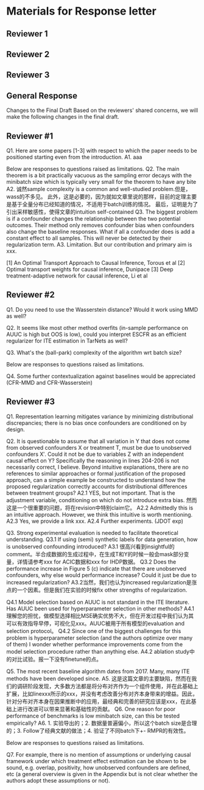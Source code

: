 # Materials for Response letter

## Reviewer 1

## Reviewer 2

## Reviewer 3

## General Response
Changes to the Final Draft
Based on the reviewers' shared concerns, we will make the following changes in the final draft.

## Reviewer #1
Q1. Here are some papers [1-3] with respect to which the paper needs to be positioned starting even from the introduction.
A1. aaa

Below are responses to questions raised as limitations.
Q2. The main theorem is a bit practically vacuous as the sampling error decays with the minibatch size which is typically very small for the theorem to have any bite
A2. 诚然sample complexity is a common and well-studied problem.但是，wass的不多见。
此外，这是必要的，因为就如文章里说的那样，目前的定理主要是基于全量分布已经知道的情况，不适用于batch训练的情况。
最后，证明是为了引出采样敏感性，使得文章的intuition self-contained
Q3. The biggest problem is if a confounder changes the relationship between the two potential outcomes. Their method only removes confounder bias when confounders also change the baseline responses. What if all a confounder does is add a constant effect to all samples. This will never be detected by their regularization term.
A3. Limitation. But our contribution and primary aim is xxx.

[1] An Optimal Transport Approach to Causal Inference, Torous et al 
[2] Optimal transport weights for causal inference, Dunipace 
[3] Deep treatment-adaptive network for causal inference, Li et al

## Reviewer #2

Q1. Do you need to use the Wasserstein distance? Would it work using MMD as well? 

Q2. It seems like most other method overfits (in-sample performance on AUUC is high but OOS is low), could you interpret ESCFR as an efficient regularizer for ITE estimation in TarNets as well? 

Q3. What's the (ball-park) complexity of the algorithm wrt batch size?

Below are responses to questions raised as limitations.

Q4. Some further contextualization against baselines would be appreciated (CFR-MMD and CFR-Wasserstein)

## Reviewer #3
Q1. Representation learning mitigates variance by minimizing distributional discrepancies; there is no bias once confounders are conditioned on by design.

Q2. It is questionable to assume that all variation in Y that does not come from observed confounders X or treatment T, must be due to unobserved confounders X′. Could it not be due to variables Z with an independent causal effect on Y? Specifically the reasoning in lines 204-206 is not necessarily correct, I believe. Beyond intuitive explanations, there are no references to similar approaches or formal justification of the proposed approach, can a simple example be constructed to understand how the proposed regularization correctly accounts for distributional differences between treatment groups?
A2.1 YES, but not important. That is the adjustment variable, conditioning on which do not introduce extra bias. 然而这是一个很重要的问题，将在revision中特别claim它。
A2.2 Admittedly this is an intuitive approach. However, we think this intuitive is worth mentioning.
A2.3 Yes, we provide a link xxx.
A2.4 Further experiments. (JDOT exp)

Q3. Strong experimental evaluation is needed to facilitate theoretical understanding. 
Q3.1 If using (semi) synthetic labels for data generation, how is unobserved confounding introduced? 
A3.1 很高兴看到insightful的comment。半合成数据的生成过程中，在生成T和Y的时候一般会mask部分变量，详情请参考xxx for ACIC数据和xxx for IHDP数据。
Q3.2 Does the performance increase in Figure 5 (c) indicate that there are unobserved confounders, why else would performance increase? Could it just be due to increased regularization?
A3.2当然，我们也认为increased regularization是涨点的一个因素。但是我们在实验的时候fix other strengths of regularization.

Q4.1 Model selection based on AUUC is not standard in the ITE literature. Has AUUC been used for hyperparameter selection in other methods?
A4.1 理解您的担忧，做模型选择相比MSE确实优势不大，但在开发过程中我们认为其可以有效指导早停，可视化见xxx。AUUC被用于所有模型的evaluation and selection protocol。
Q4.2 Since one of the biggest challenges for this problem is hyperparameter selection (and the authors optimize over many of them) I wonder whether performance improvements come from the model selection procedure rather than anything else. 
A4.2 ablation study中的对比试验。报一下没有finetune的点。

Q5. The most recent baseline algorithm dates from 2017. Many, many ITE methods have been developed since.
A5. 这是这篇文章的主要缺陷，然而在我们的调研阶段发现，大多数方法都是将分布对齐作为一个组件使用，并在此基础上扩展，比如linexxx所示的xxx，并没有考虑改善分布对齐本身带来的增益。因此，针对分布对齐本身在因果推断中的应用，最经典和完善的研究应该是xxx，在此基础上进行改进可以带来显著和基础性的贡献。
Q6. One reason for poor performance of benchmarks is low minibatch size, can this be tested empirically?
A6.   1. 实验导出的；2. 数据量普遍偏小，所以这个batch size是合理的；3. Follow了经典文献的做法；4. 验证了不同batch下+- RMPR的有效性。

Below are responses to questions raised as limitations.

Q7. For example, there is no mention of assumptions or underlying causal framework under which treatment effect estimation can be shown to be sound, e.g. overlap, positivity, how unobserved confounders are defined, etc (a general overview is given in the Appendix but is not clear whether the authors adopt these assumptions or not).

